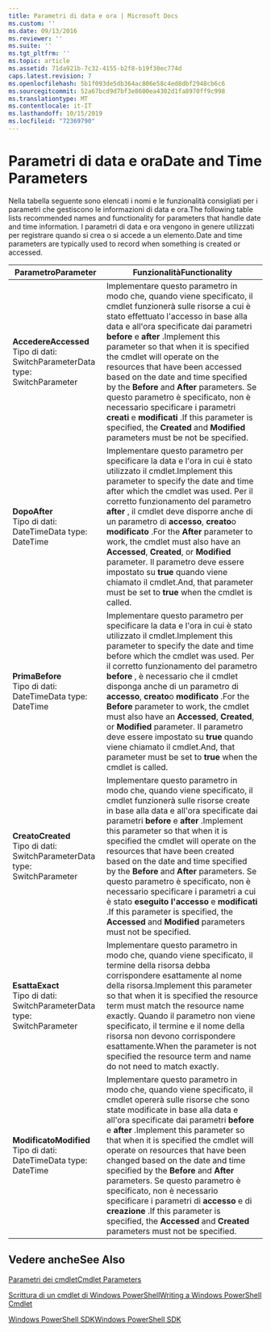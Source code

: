 ```yaml
---
title: Parametri di data e ora | Microsoft Docs
ms.custom: ''
ms.date: 09/13/2016
ms.reviewer: ''
ms.suite: ''
ms.tgt_pltfrm: ''
ms.topic: article
ms.assetid: 71da921b-7c32-4155-b2f8-b19f30ec774d
caps.latest.revision: 7
ms.openlocfilehash: 5b1f093de5db364ac806e58c4ed8dbf2948cb6c6
ms.sourcegitcommit: 52a67bcd9d7bf3e8600ea4302d1fa8970ff9c998
ms.translationtype: MT
ms.contentlocale: it-IT
ms.lasthandoff: 10/15/2019
ms.locfileid: "72369790"
---
```

# <a name="date-and-time-parameters"></a><span data-ttu-id="b5886-102">Parametri di data e ora</span><span class="sxs-lookup"><span data-stu-id="b5886-102">Date and Time Parameters</span></span>

<span data-ttu-id="b5886-103">Nella tabella seguente sono elencati i nomi e le funzionalità consigliati per i parametri che gestiscono le informazioni di data e ora.</span><span class="sxs-lookup"><span data-stu-id="b5886-103">The following table lists recommended names and functionality for parameters that handle date and time information.</span></span> <span data-ttu-id="b5886-104">I parametri di data e ora vengono in genere utilizzati per registrare quando si crea o si accede a un elemento.</span><span class="sxs-lookup"><span data-stu-id="b5886-104">Date and time parameters are typically used to record when something is created or accessed.</span></span>

|<span data-ttu-id="b5886-105">Parametro</span><span class="sxs-lookup"><span data-stu-id="b5886-105">Parameter</span></span>|<span data-ttu-id="b5886-106">Funzionalità</span><span class="sxs-lookup"><span data-stu-id="b5886-106">Functionality</span></span>|
|---|---|
|<span data-ttu-id="b5886-107">**Accedere**</span><span class="sxs-lookup"><span data-stu-id="b5886-107">**Accessed**</span></span><br><span data-ttu-id="b5886-108">Tipo di dati: SwitchParameter</span><span class="sxs-lookup"><span data-stu-id="b5886-108">Data type: SwitchParameter</span></span>|<span data-ttu-id="b5886-109">Implementare questo parametro in modo che, quando viene specificato, il cmdlet funzionerà sulle risorse a cui è stato effettuato l'accesso in base alla data e all'ora specificate dai parametri **before** e **after** .</span><span class="sxs-lookup"><span data-stu-id="b5886-109">Implement this parameter so that when it is specified the cmdlet will operate on the resources that have been accessed based on the date and time specified by the **Before** and **After** parameters.</span></span> <span data-ttu-id="b5886-110">Se questo parametro è specificato, non è necessario specificare i parametri **creati** e **modificati** .</span><span class="sxs-lookup"><span data-stu-id="b5886-110">If this parameter is specified, the **Created** and **Modified** parameters must be not be specified.</span></span>|
|<span data-ttu-id="b5886-111">**Dopo**</span><span class="sxs-lookup"><span data-stu-id="b5886-111">**After**</span></span><br><span data-ttu-id="b5886-112">Tipo di dati: DateTime</span><span class="sxs-lookup"><span data-stu-id="b5886-112">Data type: DateTime</span></span>|<span data-ttu-id="b5886-113">Implementare questo parametro per specificare la data e l'ora in cui è stato utilizzato il cmdlet.</span><span class="sxs-lookup"><span data-stu-id="b5886-113">Implement this parameter to specify the date and time after which the cmdlet was used.</span></span> <span data-ttu-id="b5886-114">Per il corretto funzionamento del parametro **after** , il cmdlet deve disporre anche di un parametro di **accesso**, **creato**o **modificato** .</span><span class="sxs-lookup"><span data-stu-id="b5886-114">For the **After** parameter to work, the cmdlet must also have an **Accessed**, **Created**, or **Modified** parameter.</span></span> <span data-ttu-id="b5886-115">Il parametro deve essere impostato su **true** quando viene chiamato il cmdlet.</span><span class="sxs-lookup"><span data-stu-id="b5886-115">And, that parameter must be set to **true** when the cmdlet is called.</span></span>|
|<span data-ttu-id="b5886-116">**Prima**</span><span class="sxs-lookup"><span data-stu-id="b5886-116">**Before**</span></span><br><span data-ttu-id="b5886-117">Tipo di dati: DateTime</span><span class="sxs-lookup"><span data-stu-id="b5886-117">Data type: DateTime</span></span>|<span data-ttu-id="b5886-118">Implementare questo parametro per specificare la data e l'ora in cui è stato utilizzato il cmdlet.</span><span class="sxs-lookup"><span data-stu-id="b5886-118">Implement this parameter to specify the date and time before which the cmdlet was used.</span></span> <span data-ttu-id="b5886-119">Per il corretto funzionamento del parametro **before** , è necessario che il cmdlet disponga anche di un parametro di **accesso**, **creato**o **modificato** .</span><span class="sxs-lookup"><span data-stu-id="b5886-119">For the **Before** parameter to work, the cmdlet must also have an **Accessed**, **Created**, or **Modified** parameter.</span></span> <span data-ttu-id="b5886-120">Il parametro deve essere impostato su **true** quando viene chiamato il cmdlet.</span><span class="sxs-lookup"><span data-stu-id="b5886-120">And, that parameter must be set to **true** when the cmdlet is called.</span></span>|
|<span data-ttu-id="b5886-121">**Creato**</span><span class="sxs-lookup"><span data-stu-id="b5886-121">**Created**</span></span><br><span data-ttu-id="b5886-122">Tipo di dati: SwitchParameter</span><span class="sxs-lookup"><span data-stu-id="b5886-122">Data type: SwitchParameter</span></span>|<span data-ttu-id="b5886-123">Implementare questo parametro in modo che, quando viene specificato, il cmdlet funzionerà sulle risorse create in base alla data e all'ora specificate dai parametri **before** e **after** .</span><span class="sxs-lookup"><span data-stu-id="b5886-123">Implement this parameter so that when it is specified the cmdlet will operate on the resources that have been created based on the date and time specified by the **Before** and **After** parameters.</span></span> <span data-ttu-id="b5886-124">Se questo parametro è specificato, non è necessario specificare i parametri a cui è stato **eseguito l'accesso** e **modificati** .</span><span class="sxs-lookup"><span data-stu-id="b5886-124">If this parameter is specified, the **Accessed** and **Modified** parameters must not be specified.</span></span>|
|<span data-ttu-id="b5886-125">**Esatta**</span><span class="sxs-lookup"><span data-stu-id="b5886-125">**Exact**</span></span><br><span data-ttu-id="b5886-126">Tipo di dati: SwitchParameter</span><span class="sxs-lookup"><span data-stu-id="b5886-126">Data type: SwitchParameter</span></span>|<span data-ttu-id="b5886-127">Implementare questo parametro in modo che, quando viene specificato, il termine della risorsa debba corrispondere esattamente al nome della risorsa.</span><span class="sxs-lookup"><span data-stu-id="b5886-127">Implement this parameter so that when it is specified the resource term must match the resource name exactly.</span></span> <span data-ttu-id="b5886-128">Quando il parametro non viene specificato, il termine e il nome della risorsa non devono corrispondere esattamente.</span><span class="sxs-lookup"><span data-stu-id="b5886-128">When the parameter is not specified the resource term and name do not need to match exactly.</span></span>|
|<span data-ttu-id="b5886-129">**Modificato**</span><span class="sxs-lookup"><span data-stu-id="b5886-129">**Modified**</span></span><br><span data-ttu-id="b5886-130">Tipo di dati: DateTime</span><span class="sxs-lookup"><span data-stu-id="b5886-130">Data type: DateTime</span></span>|<span data-ttu-id="b5886-131">Implementare questo parametro in modo che, quando viene specificato, il cmdlet opererà sulle risorse che sono state modificate in base alla data e all'ora specificate dai parametri **before** e **after** .</span><span class="sxs-lookup"><span data-stu-id="b5886-131">Implement this parameter so that when it is specified the cmdlet will operate on resources that have been changed based on the date and time specified by the **Before** and **After** parameters.</span></span> <span data-ttu-id="b5886-132">Se questo parametro è specificato, non è necessario specificare i parametri di **accesso** e di **creazione** .</span><span class="sxs-lookup"><span data-stu-id="b5886-132">If this parameter is specified, the **Accessed** and **Created** parameters must not be specified.</span></span>|
## <a name="see-also"></a><span data-ttu-id="b5886-133">Vedere anche</span><span class="sxs-lookup"><span data-stu-id="b5886-133">See Also</span></span>

[<span data-ttu-id="b5886-134">Parametri dei cmdlet</span><span class="sxs-lookup"><span data-stu-id="b5886-134">Cmdlet Parameters</span></span>](./cmdlet-parameters.md)

[<span data-ttu-id="b5886-135">Scrittura di un cmdlet di Windows PowerShell</span><span class="sxs-lookup"><span data-stu-id="b5886-135">Writing a Windows PowerShell Cmdlet</span></span>](./writing-a-windows-powershell-cmdlet.md)

[<span data-ttu-id="b5886-136">Windows PowerShell SDK</span><span class="sxs-lookup"><span data-stu-id="b5886-136">Windows PowerShell SDK</span></span>](../windows-powershell-reference.md)
